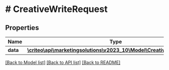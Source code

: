 # # CreativeWriteRequest

## Properties

Name | Type | Description | Notes
------------ | ------------- | ------------- | -------------
**data** | [**\criteo\api\marketingsolutions\v2023_10\Model\CreativeWriteResource**](CreativeWriteResource.md) |  | [optional]

[[Back to Model list]](../../README.md#models) [[Back to API list]](../../README.md#endpoints) [[Back to README]](../../README.md)
